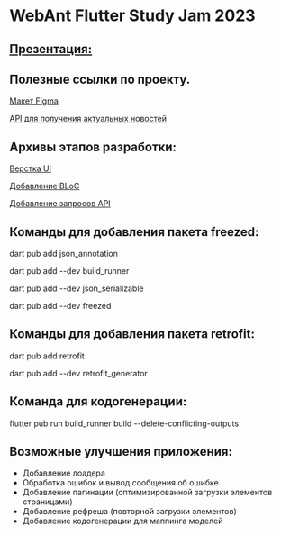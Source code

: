 # WebAnt Flutter Study Jam 2023


[Презентация:](https://docs.google.com/presentation/d/1pRjsMNIY5qttQOuJUOs-alQWbs8q8gihYz_FvwS2YZk/edit?usp=sharing)
---

Полезные ссылки по проекту.
---


[Макет Figma](https://www.figma.com/file/4EiIlmS0PdOUSq5Wm2KLD0/News-App?type=design&node-id=1023%3A6915&mode=design&t=IFxOOnJJEZPPNcp1-1)

[API для получения актуальных новостей](https://api.spaceflightnewsapi.net/v4/docs/#/articles/articles_list)

Архивы этапов разработки:
---
[Верстка UI](https://drive.google.com/drive/folders/1uASYbQYD7qloy27v3Loe8mBNa5z4liYZ?usp=sharing)

[Добавление BLoC](https://drive.google.com/drive/folders/1A9PBBhVFkSXBesjVbcH4Hfu1YCQ2zX7m?usp=sharing)

[Добавление запросов API](https://drive.google.com/drive/folders/1N7t_ruMm9j1NVmOsesIGSwFPm0b3q_gZ?usp=sharing)

Команды для добавления пакета freezed:
---

dart pub add json_annotation


dart pub add --dev build_runner


dart pub add --dev json_serializable


dart pub add --dev freezed


Команды для добавления пакета retrofit:
---

dart pub add retrofit 


dart pub add --dev retrofit_generator




Команда для кодогенерации:
---
flutter pub run build_runner build --delete-conflicting-outputs

Возможные улучшения приложения:
---
+ Добавление лоадера
+ Обработка ошибок и вывод сообщения об ошибке
+ Добавление пагинации (оптимизированной загрузки элементов страницами)
+ Добавление рефреша (повторной загрузки элементов)
+ Добавление кодогенерации для маппинга моделей




